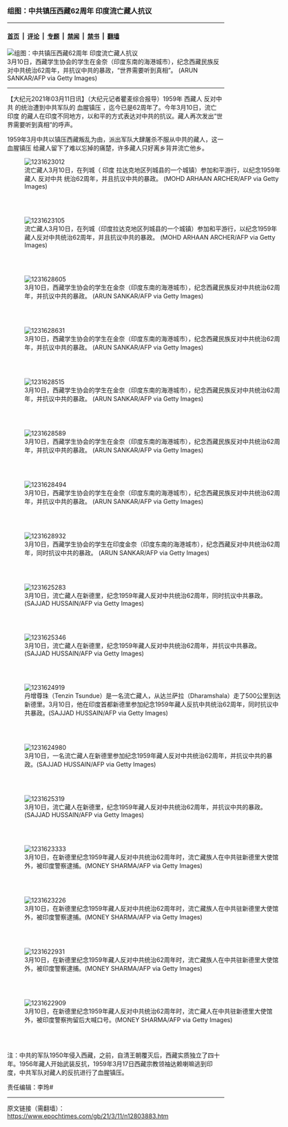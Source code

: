 ### 组图：中共镇压西藏62周年 印度流亡藏人抗议

---

#### [首页](../../../..?n12803883) &nbsp;|&nbsp; [评论](../../../../../epoch-comment?n12803883) &nbsp;|&nbsp; [专题](../../../../../epoch-special?n12803883) &nbsp;|&nbsp; [禁闻](../../../../../epoch-news?n12803883) &nbsp;|&nbsp; [禁书](../../../../../books?n12803883) &nbsp;|&nbsp; [翻墙](https://github.com/gfw-breaker/nogfw/blob/master/README.md?n12803883)


<div><img alt="组图：中共镇压西藏62周年 印度流亡藏人抗议" class="attachment-djy_600_400 size-djy_600_400 wp-post-image" src="https://i.epochtimes.com/assets/uploads/2021/03/2103101952022124-600x400.jpg"/>
<div class="caption">
 3月10日，西藏学生协会的学生在金奈（印度东南的海港城市），纪念西藏民族反对中共统治62周年，并抗议中共的暴政，“世界需要听到真相”。 (ARUN SANKAR/AFP via Getty Images)
</div></div><hr/><div class="post_content" id="artbody" itemprop="articleBody">
 <!-- article content begin -->
 <p>
  【大纪元2021年03月11日讯】（大纪元记者瞿麦综合报导）1959年
  <ok href="https://www.epochtimes.com/gb/tag/%E8%A5%BF%E8%97%8F%E4%BA%BA.html">
   西藏人
  </ok>
  <ok href="https://www.epochtimes.com/gb/tag/%E5%8F%8D%E5%AF%B9%E4%B8%AD%E5%85%B1.html">
   反对中共
  </ok>
  的统治遭到中共军队的
  <ok href="https://www.epochtimes.com/gb/tag/%E8%A1%80%E8%85%A5%E9%95%87%E5%8E%8B.html">
   血腥镇压
  </ok>
  ，迄今已是62周年了。今年3月10日，流亡
  <ok href="https://www.epochtimes.com/gb/tag/%E5%8D%B0%E5%BA%A6.html">
   印度
  </ok>
  的藏人在印度不同地方，以和平的方式表达对中共的抗议。藏人再次发出“世界需要听到真相”的呼声。
 </p>
 <p>
  1959年3月中共以镇压西藏叛乱为由，派出军队大肆屠杀不服从中共的藏人，这一
  <ok href="https://www.epochtimes.com/gb/tag/%E8%A1%80%E8%85%A5%E9%95%87%E5%8E%8B.html">
   血腥镇压
  </ok>
  给藏人留下了难以忘掉的痛楚，许多藏人只好离乡背井流亡他乡。
 </p>
 <figure aria-describedby="caption-attachment-12803918" class="wp-caption aligncenter" id="attachment_12803918" style="width: 600px">
  <ok href="https://i.epochtimes.com/assets/uploads/2021/03/2103102319362124.jpg" target="_blank">
   <img alt="1231623012" class="size-large wp-image-12803918" src="https://i.epochtimes.com/assets/uploads/2021/03/2103102319362124-600x400.jpg" title="1231623012"/>
  </ok>
  <br/><figcaption class="wp-caption-text" id="caption-attachment-12803918">
   流亡藏人3月10日，在列城（
   <ok href="https://www.epochtimes.com/gb/tag/%E5%8D%B0%E5%BA%A6.html">
    印度
   </ok>
   拉达克地区列城县的一个城镇）参加和平游行，以纪念1959年藏人
   <ok href="https://www.epochtimes.com/gb/tag/%E5%8F%8D%E5%AF%B9%E4%B8%AD%E5%85%B1.html">
    反对中共
   </ok>
   统治62周年，并且抗议中共的暴政。 (MOHD ARHAAN ARCHER/AFP via Getty Images)
  </figcaption><br/>
 </figure><br/>
 <figure aria-describedby="caption-attachment-12803917" class="wp-caption aligncenter" id="attachment_12803917" style="width: 600px">
  <ok href="https://i.epochtimes.com/assets/uploads/2021/03/2103102319252124.jpg" target="_blank">
   <img alt="1231623105" class="size-large wp-image-12803917" src="https://i.epochtimes.com/assets/uploads/2021/03/2103102319252124-600x400.jpg" title="1231623105"/>
  </ok>
  <br/><figcaption class="wp-caption-text" id="caption-attachment-12803917">
   流亡藏人3月10日，在列城（印度拉达克地区列城县的一个城镇）参加和平游行，以纪念1959年藏人反对中共统治62周年，并且抗议中共的暴政。 (MOHD ARHAAN ARCHER/AFP via Getty Images)
  </figcaption><br/>
 </figure><br/>
 <figure aria-describedby="caption-attachment-12803929" class="wp-caption aligncenter" id="attachment_12803929" style="width: 600px">
  <ok href="https://i.epochtimes.com/assets/uploads/2021/03/2103101952002124.jpg" target="_blank">
   <img alt="1231628605" class="size-large wp-image-12803929" src="https://i.epochtimes.com/assets/uploads/2021/03/2103101952002124-600x400.jpg" title="1231628605"/>
  </ok>
  <br/><figcaption class="wp-caption-text" id="caption-attachment-12803929">
   3月10日，西藏学生协会的学生在金奈（印度东南的海港城市），纪念西藏民族反对中共统治62周年，并抗议中共的暴政。 (ARUN SANKAR/AFP via Getty Images)
  </figcaption><br/>
 </figure><br/>
 <figure aria-describedby="caption-attachment-12803928" class="wp-caption aligncenter" id="attachment_12803928" style="width: 600px">
  <ok href="https://i.epochtimes.com/assets/uploads/2021/03/2103101951542124.jpg" target="_blank">
   <img alt="1231628631" class="size-large wp-image-12803928" src="https://i.epochtimes.com/assets/uploads/2021/03/2103101951542124-600x400.jpg" title="1231628631"/>
  </ok>
  <br/><figcaption class="wp-caption-text" id="caption-attachment-12803928">
   3月10日，西藏学生协会的学生在金奈（印度东南的海港城市），纪念西藏民族反对中共统治62周年，并抗议中共的暴政。 (ARUN SANKAR/AFP via Getty Images)
  </figcaption><br/>
 </figure><br/>
 <figure aria-describedby="caption-attachment-12803926" class="wp-caption aligncenter" id="attachment_12803926" style="width: 600px">
  <ok href="https://i.epochtimes.com/assets/uploads/2021/03/2103101951492124.jpg" target="_blank">
   <img alt="1231628515" class="size-large wp-image-12803926" src="https://i.epochtimes.com/assets/uploads/2021/03/2103101951492124-600x400.jpg" title="1231628515"/>
  </ok>
  <br/><figcaption class="wp-caption-text" id="caption-attachment-12803926">
   3月10日，西藏学生协会的学生在金奈（印度东南的海港城市），纪念西藏民族反对中共统治62周年，并抗议中共的暴政。 (ARUN SANKAR/AFP via Getty Images)
  </figcaption><br/>
 </figure><br/>
 <figure aria-describedby="caption-attachment-12803923" class="wp-caption aligncenter" id="attachment_12803923" style="width: 600px">
  <ok href="https://i.epochtimes.com/assets/uploads/2021/03/2103101951472124.jpg" target="_blank">
   <img alt="1231628589" class="size-large wp-image-12803923" src="https://i.epochtimes.com/assets/uploads/2021/03/2103101951472124-600x400.jpg" title="1231628589"/>
  </ok>
  <br/><figcaption class="wp-caption-text" id="caption-attachment-12803923">
   3月10日，西藏学生协会的学生在金奈（印度东南的海港城市），纪念西藏民族反对中共统治62周年，并抗议中共的暴政。 (ARUN SANKAR/AFP via Getty Images)
  </figcaption><br/>
 </figure><br/>
 <figure aria-describedby="caption-attachment-12803922" class="wp-caption aligncenter" id="attachment_12803922" style="width: 600px">
  <ok href="https://i.epochtimes.com/assets/uploads/2021/03/2103101951422124.jpg" target="_blank">
   <img alt="1231628494" class="size-large wp-image-12803922" src="https://i.epochtimes.com/assets/uploads/2021/03/2103101951422124-600x400.jpg" title="1231628494"/>
  </ok>
  <br/><figcaption class="wp-caption-text" id="caption-attachment-12803922">
   3月10日，西藏学生协会的学生在金奈（印度东南的海港城市），纪念西藏民族反对中共统治62周年，并抗议中共的暴政。 (ARUN SANKAR/AFP via Getty Images)
  </figcaption><br/>
 </figure><br/>
 <figure aria-describedby="caption-attachment-12803920" class="wp-caption aligncenter" id="attachment_12803920" style="width: 600px">
  <ok href="https://i.epochtimes.com/assets/uploads/2021/03/2103101951372124.jpg" target="_blank">
   <img alt="1231628932" class="size-large wp-image-12803920" src="https://i.epochtimes.com/assets/uploads/2021/03/2103101951372124-600x400.jpg" title="1231628932"/>
  </ok>
  <br/><figcaption class="wp-caption-text" id="caption-attachment-12803920">
   3月10日，西藏学生协会的学生在印度金奈（印度东南的海港城市），纪念西藏反对中共统治62周年，同时抗议中共的暴政。 (ARUN SANKAR/AFP via Getty Images)
  </figcaption><br/>
 </figure><br/>
 <figure aria-describedby="caption-attachment-12803914" class="wp-caption aligncenter" id="attachment_12803914" style="width: 600px">
  <ok href="https://i.epochtimes.com/assets/uploads/2021/03/2103101951442124.jpg" target="_blank">
   <img alt="1231625283" class="size-large wp-image-12803914" src="https://i.epochtimes.com/assets/uploads/2021/03/2103101951442124-600x400.jpg" title="1231625283"/>
  </ok>
  <br/><figcaption class="wp-caption-text" id="caption-attachment-12803914">
   3月10日，流亡藏人在新德里，纪念1959年藏人反对中共统治62周年，同时抗议中共暴政。(SAJJAD HUSSAIN/AFP via Getty Images)
  </figcaption><br/>
 </figure><br/>
 <figure aria-describedby="caption-attachment-12803912" class="wp-caption aligncenter" id="attachment_12803912" style="width: 600px">
  <ok href="https://i.epochtimes.com/assets/uploads/2021/03/2103101951522124.jpg" target="_blank">
   <img alt="1231625346" class="size-large wp-image-12803912" src="https://i.epochtimes.com/assets/uploads/2021/03/2103101951522124-600x400.jpg" title="1231625346"/>
  </ok>
  <br/><figcaption class="wp-caption-text" id="caption-attachment-12803912">
   3月10日，流亡藏人在新德里，纪念1959年藏人反对中共统治62周年，并抗议中共暴政。(SAJJAD HUSSAIN/AFP via Getty Images)
  </figcaption><br/>
 </figure><br/>
 <figure aria-describedby="caption-attachment-12803910" class="wp-caption aligncenter" id="attachment_12803910" style="width: 600px">
  <ok href="https://i.epochtimes.com/assets/uploads/2021/03/2103101951572124.jpg" target="_blank">
   <img alt="1231624919" class="size-large wp-image-12803910" src="https://i.epochtimes.com/assets/uploads/2021/03/2103101951572124-600x400.jpg" title="1231624919"/>
  </ok>
  <br/><figcaption class="wp-caption-text" id="caption-attachment-12803910">
   丹增尊珠（Tenzin Tsundue）是一名流亡藏人，从达兰萨拉（Dharamshala）走了500公里到达新德里。3月10日，他在印度首都新德里参加纪念1959年藏人反抗中共统治62周年，同时抗议中共暴政。(SAJJAD HUSSAIN/AFP via Getty Images)
  </figcaption><br/>
 </figure><br/>
 <figure aria-describedby="caption-attachment-12803908" class="wp-caption aligncenter" id="attachment_12803908" style="width: 600px">
  <ok href="https://i.epochtimes.com/assets/uploads/2021/03/2103101951342124.jpg" target="_blank">
   <img alt="1231624980" class="size-large wp-image-12803908" src="https://i.epochtimes.com/assets/uploads/2021/03/2103101951342124-600x400.jpg" title="1231624980"/>
  </ok>
  <br/><figcaption class="wp-caption-text" id="caption-attachment-12803908">
   3月10日，一名流亡藏人在新德里参加纪念1959年藏人反对中共统治62周年，并抗议中共的暴政。(SAJJAD HUSSAIN/AFP via Getty Images)
  </figcaption><br/>
 </figure><br/>
 <figure aria-describedby="caption-attachment-12803906" class="wp-caption aligncenter" id="attachment_12803906" style="width: 600px">
  <ok href="https://i.epochtimes.com/assets/uploads/2021/03/2103101951392124.jpg" target="_blank">
   <img alt="1231625319" class="size-large wp-image-12803906" src="https://i.epochtimes.com/assets/uploads/2021/03/2103101951392124-600x400.jpg" title="1231625319"/>
  </ok>
  <br/><figcaption class="wp-caption-text" id="caption-attachment-12803906">
   3月10日，流亡藏人在新德里，纪念1959年藏人反对中共统治62周年，并抗议中共的暴政。(SAJJAD HUSSAIN/AFP via Getty Images)
  </figcaption><br/>
 </figure><br/>
 <figure aria-describedby="caption-attachment-12803936" class="wp-caption aligncenter" id="attachment_12803936" style="width: 600px">
  <ok href="https://i.epochtimes.com/assets/uploads/2021/03/2103102319332124.jpg" target="_blank">
   <img alt="1231623333" class="size-large wp-image-12803936" src="https://i.epochtimes.com/assets/uploads/2021/03/2103102319332124-600x400.jpg" title="1231623333"/>
  </ok>
  <br/><figcaption class="wp-caption-text" id="caption-attachment-12803936">
   3月10日，在新德里纪念1959年藏人反对中共统治62周年时，流亡藏族人在中共驻新德里大使馆外，被印度警察逮捕。(MONEY SHARMA/AFP via Getty Images)
  </figcaption><br/>
 </figure><br/>
 <figure aria-describedby="caption-attachment-12803903" class="wp-caption aligncenter" id="attachment_12803903" style="width: 600px">
  <ok href="https://i.epochtimes.com/assets/uploads/2021/03/2103102319162124.jpg" target="_blank">
   <img alt="1231623226" class="size-large wp-image-12803903" src="https://i.epochtimes.com/assets/uploads/2021/03/2103102319162124-600x399.jpg" title="1231623226"/>
  </ok>
  <br/><figcaption class="wp-caption-text" id="caption-attachment-12803903">
   3月10日，在新德里纪念1959年藏人反对中共统治62周年时，流亡藏族人在中共驻新德里大使馆外，被印度警察逮捕。(MONEY SHARMA/AFP via Getty Images)
  </figcaption><br/>
 </figure><br/>
 <figure aria-describedby="caption-attachment-12803900" class="wp-caption aligncenter" id="attachment_12803900" style="width: 600px">
  <ok href="https://i.epochtimes.com/assets/uploads/2021/03/2103102319302124.jpg" target="_blank">
   <img alt="1231622931" class="size-large wp-image-12803900" src="https://i.epochtimes.com/assets/uploads/2021/03/2103102319302124-600x399.jpg" title="1231622931"/>
  </ok>
  <br/><figcaption class="wp-caption-text" id="caption-attachment-12803900">
   3月10日，在新德里纪念1959年藏人反对中共统治62周年时，流亡藏族人在中共驻新德里大使馆外，被印度警察逮捕。(MONEY SHARMA/AFP via Getty Images)
  </figcaption><br/>
 </figure><br/>
 <figure aria-describedby="caption-attachment-12803897" class="wp-caption aligncenter" id="attachment_12803897" style="width: 600px">
  <ok href="https://i.epochtimes.com/assets/uploads/2021/03/2103102319192124.jpg" target="_blank">
   <img alt="1231622909" class="size-large wp-image-12803897" src="https://i.epochtimes.com/assets/uploads/2021/03/2103102319192124-600x400.jpg" title="1231622909"/>
  </ok>
  <br/><figcaption class="wp-caption-text" id="caption-attachment-12803897">
   3月10日，在新德里纪念1959年藏人反对中共统治62周年时，流亡藏人在中共驻新德里大使馆外，被印度警察拘留后大喊口号。(MONEY SHARMA/AFP via Getty Images)
  </figcaption><br/>
 </figure><br/>
 <p>
  注：中共的军队1950年侵入西藏，之前，自清王朝覆灭后，西藏实质独立了四十年。1956年藏人开始武装反抗，1959年3月17日西藏宗教领袖达赖喇嘛逃到印度，中共军队对藏人的反抗进行了血腥镇压。
 </p>
 <p>
  责任编辑：李玲#
 </p>
 <!-- article content end -->
 <div id="below_article_ad">
 </div>
</div>


---

原文链接（需翻墙）：https://www.epochtimes.com/gb/21/3/11/n12803883.htm